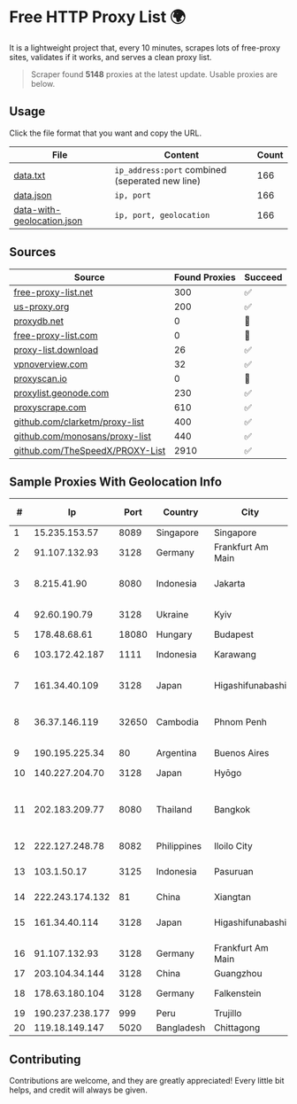 
# Free HTTP Proxy List 🌍

It is a lightweight project that, every 10 minutes, scrapes lots of free-proxy sites, validates if it works, and serves a clean proxy list.


> Scraper found **5148** proxies at the latest update. Usable proxies are below.

## Usage

Click the file format that you want and copy the URL.


|File|Content|Count|
|----|-------|-----|
|[data.txt](https://raw.githubusercontent.com/themiralay/Proxy-List-World/master/data.txt)|`ip_address:port` combined (seperated new line)|166|
|[data.json](https://raw.githubusercontent.com/themiralay/Proxy-List-World/master/data.json)|`ip, port`|166|
|[data-with-geolocation.json](https://raw.githubusercontent.com/themiralay/Proxy-List-World/master/data-with-geolocation.json)|`ip, port, geolocation`|166|

## Sources

|Source|Found Proxies|Succeed|
|------|-------------|-------|
|[free-proxy-list.net](https://free-proxy-list.net)|300|✅|
|[us-proxy.org](https://www.us-proxy.org)|200|✅|
|[proxydb.net](http://proxydb.net)|0|🚫|
|[free-proxy-list.com](https://free-proxy-list.com/?page=&port=&type%5B%5D=http&type%5B%5D=https&up_time=0&search=Search)|0|🚫|
|[proxy-list.download](https://www.proxy-list.download/HTTP)|26|✅|
|[vpnoverview.com](https://vpnoverview.com/privacy/anonymous-browsing/free-proxy-servers)|32|✅|
|[proxyscan.io](https://www.proxyscan.io)|0|🚫|
|[proxylist.geonode.com](https://proxylist.geonode.com/api/proxy-list?limit=300&page=1&sort_by=lastChecked&sort_type=desc&protocols=http,https)|230|✅|
|[proxyscrape.com](https://api.proxyscrape.com/v2/?request=displayproxies&protocol=http&timeout=10000&country=all&ssl=all&anonymity=all)|610|✅|
|[github.com/clarketm/proxy-list](https://raw.githubusercontent.com/clarketm/proxy-list/master/proxy-list-raw.txt)|400|✅|
|[github.com/monosans/proxy-list](https://raw.githubusercontent.com/monosans/proxy-list/main/proxies/http.txt)|440|✅|
|[github.com/TheSpeedX/PROXY-List](https://raw.githubusercontent.com/TheSpeedX/PROXY-List/master/http.txt)|2910|✅|


## Sample Proxies With Geolocation Info

|#|Ip|Port|Country|City|Internet Service Provider|
|-|--|----|-------|----|-------------------------|
|1|15.235.153.57|8089|Singapore|Singapore|OVH Hosting|
|2|91.107.132.93|3128|Germany|Frankfurt Am Main|Hetzner Online AG|
|3|8.215.41.90|8080|Indonesia|Jakarta|Alibaba (US) Technology Co., Ltd.|
|4|92.60.190.79|3128|Ukraine|Kyiv|Load.me sp. z o. o.|
|5|178.48.68.61|18080|Hungary|Budapest|UPC|
|6|103.172.42.187|1111|Indonesia|Karawang|PT Media Solusi Sukses|
|7|161.34.40.109|3128|Japan|Higashifunabashi|NTT PC Communications, Inc.|
|8|36.37.146.119|32650|Cambodia|Phnom Penh|VIETTEL (CAMBODIA) PTE., LTD|
|9|190.195.225.34|80|Argentina|Buenos Aires|Telecom Argentina S.A.|
|10|140.227.204.70|3128|Japan|Hyōgo|InfoSphere|
|11|202.183.209.77|8080|Thailand|Bangkok|Advanced Wireless Network Company Limited|
|12|222.127.248.78|8082|Philippines|Iloilo City|GLBB|
|13|103.1.50.17|3125|Indonesia|Pasuruan|CPCNet Hong Kong Ltd. - IP Administrator|
|14|222.243.174.132|81|China|Xiangtan|Chinanet|
|15|161.34.40.114|3128|Japan|Higashifunabashi|NTT PC Communications, Inc.|
|16|91.107.132.93|3128|Germany|Frankfurt Am Main|Hetzner Online AG|
|17|203.104.34.144|3128|China|Guangzhou|Fuzhou|
|18|178.63.180.104|3128|Germany|Falkenstein|Hetzner Online GmbH|
|19|190.237.238.177|999|Peru|Trujillo|TDP-GRS|
|20|119.18.149.147|5020|Bangladesh|Chittagong|BBTS Network|



## Contributing

Contributions are welcome, and they are greatly appreciated! Every
little bit helps, and credit will always be given.

